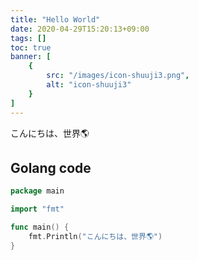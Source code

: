 ```yaml
---
title: "Hello World"
date: 2020-04-29T15:20:13+09:00
tags: []
toc: true
banner: [
    {
        src: "/images/icon-shuuji3.png",
        alt: "icon-shuuji3"
    }
]
---
```


こんにちは、世界🌎

## Golang code

```go
package main

import "fmt"

func main() {
    fmt.Println("こんにちは、世界🌎")
}
```